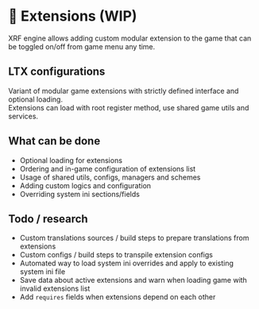 # 🍇 Extensions (WIP)

XRF engine allows adding custom modular extension to the game that can be toggled on/off from game menu any time.

## LTX configurations

Variant of modular game extensions with strictly defined interface and optional loading. <br/>
Extensions can load with root register method, use shared game utils and services.

## What can be done

- Optional loading for extensions
- Ordering and in-game configuration of extensions list
- Usage of shared utils, configs, managers and schemes
- Adding custom logics and configuration
- Overriding system ini sections/fields

## Todo / research

- Custom translations sources / build steps to prepare translations from extensions
- Custom configs / build steps to transpile extension configs
- Automated way to load system ini overrides and apply to existing system ini file
- Save data about active extensions and warn when loading game with invalid extensions list
- Add `requires` fields when extensions depend on each other
